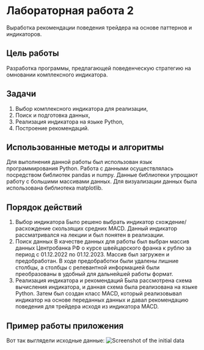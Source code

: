 # Лабораторная работа 2
Выработка рекомендации поведения трейдера на основе паттернов и индикаторов.
## Цель работы
Разработка программы, предлагающей поведенческую стратегию на омновании комплексного индикатора.
## Задачи
1. Выбор комплексного индикатора для реализации,
2. Поиск и подготовка данных,
3. Реализация индикатора на языке Python,
4. Построение рекомендаций.
## Использованные методы и алгоритмы
Для выполнения данной работы был использован язык программирования Python.
Работа с данными осуществлялась посредством библиотек pandas и numpy. Данные библиотеки упрощают работу с большими массивами данных.
Для визуализации данных была использована библиотека matplotlib.
## Порядок действий
1. Выбор индикатора
Было решено выбрать индикатор схождение/расхождение скользящих средних MACD. Данный индикатор рассматривался на лекции и был понятен в реализации.
2. Поиск данных
В качестве данных для работы был выбран массив данных Центробанка РФ о курсе швейцарского франка к рублю за период с 01.12.2022 по 01.12.2023. Массив был загружен и предобработан. В ходе предобработки были удалены лишние столбцы, а столбцы с релевантной информацией были преобразованы в удобный для дальнейшей работы формат.
3. Реализация индикатора и рекомендаций
Была рассмотрена схема вычисления индикатора, и данная схема была реализована на языке Python. Затем был создан класс MACD, который реализовывал индикатор на основе переданных данных и давал рекомендацию поведения для трейдера исходя из индикатора MACD.
## Пример работы приложения
Вот так выглядели исходные данные:
![Screenshot of the initial data](/img4.png)